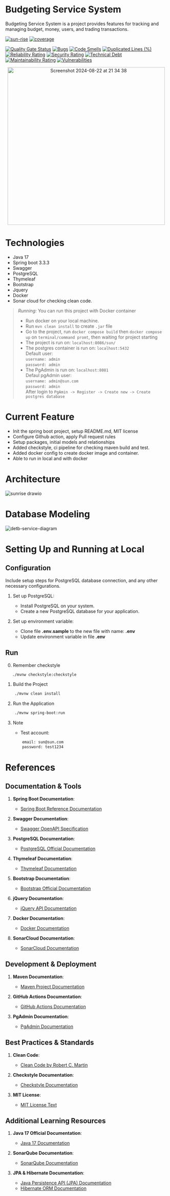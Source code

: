 # Budgeting Service System
Budgeting Service System is a project provides features for tracking and managing budget, money, users, and trading transactions.

[![sun-rise](https://github.com/khanhduzz/sun-rise/actions/workflows/pipeline-sun.yml/badge.svg)](https://github.com/khanhduzz/sun-rise/actions/workflows/pipeline-sun.yml)
[![coverage](https://img.shields.io/badge/coverage-0%25-red)](https://github.com/khanhduzz/sun-rise/actions/workflows/pipeline-sun.yml)

[![Quality Gate Status](https://sonarcloud.io/api/project_badges/measure?project=khanhduzz_sun-rise&metric=alert_status)](https://sonarcloud.io/summary/new_code?id=khanhduzz_sun-rise) [![Bugs](https://sonarcloud.io/api/project_badges/measure?project=khanhduzz_sun-rise&metric=bugs)](https://sonarcloud.io/summary/new_code?id=khanhduzz_sun-rise) [![Code Smells](https://sonarcloud.io/api/project_badges/measure?project=khanhduzz_sun-rise&metric=code_smells)](https://sonarcloud.io/summary/new_code?id=khanhduzz_sun-rise) [![Duplicated Lines (%)](https://sonarcloud.io/api/project_badges/measure?project=khanhduzz_sun-rise&metric=duplicated_lines_density)](https://sonarcloud.io/summary/new_code?id=khanhduzz_sun-rise) [![Reliability Rating](https://sonarcloud.io/api/project_badges/measure?project=khanhduzz_sun-rise&metric=reliability_rating)](https://sonarcloud.io/summary/new_code?id=khanhduzz_sun-rise) [![Security Rating](https://sonarcloud.io/api/project_badges/measure?project=khanhduzz_sun-rise&metric=security_rating)](https://sonarcloud.io/summary/new_code?id=khanhduzz_sun-rise) [![Technical Debt](https://sonarcloud.io/api/project_badges/measure?project=khanhduzz_sun-rise&metric=sqale_index)](https://sonarcloud.io/summary/new_code?id=khanhduzz_sun-rise) [![Maintainability Rating](https://sonarcloud.io/api/project_badges/measure?project=khanhduzz_sun-rise&metric=sqale_rating)](https://sonarcloud.io/summary/new_code?id=khanhduzz_sun-rise) [![Vulnerabilities](https://sonarcloud.io/api/project_badges/measure?project=khanhduzz_sun-rise&metric=vulnerabilities)](https://sonarcloud.io/summary/new_code?id=khanhduzz_sun-rise)

<div style="text-align: center;">
  <img width="491" alt="Screenshot 2024-08-22 at 21 34 38" src="https://github.com/user-attachments/assets/cbd54394-b9be-4ca9-a12c-e774efd4e52e">
</div>

# Technologies
- Java 17
- Spring boot 3.3.3
- Swagger
- PostgreSQL
- Thymeleaf
- Bootstrap
- Jquery
- Docker
- Sonar cloud for checking clean code.

> *_Running:_* You can run this project with Docker container
> - Run docker on your local machine.
> - Run `mvn clean install` to create `.jar` file
> - Go to the project, run `docker compose build` then `docker compose up` on `terminal/command promt`, then waiting for project starting
> - The project is run on: `localhost:8086/sun/`
> - The postgres container is run on: `localhost:5432`\
>   Default user:\
>     `username: admin`\
>     `password: admin`  
> - The PgAdmin is run on: `localhost:8081`\
>   Defaul pgAdmin user:\
>     `username: admin@sun.com`\
>     `password: admin`\
>   After login to `PgAmin -> Register -> Create new -> Create postgres database`

# Current Feature
- Init the spring boot project, setup README.md, MIT license
- Configure Github action, apply Pull request rules
- Setup packages, initial models and relationships
- Added checkstyle, ci pipeline for checking maven build and test.
- Added docker config to create docker image and container.
- Able to run in local and with docker

# Architecture
![sunrise drawio](https://github.com/user-attachments/assets/023d7e2c-6476-4da1-8be2-f7ef0272a794)

# Database Modeling
![detb-service-diagram](https://github.com/user-attachments/assets/f60b95b4-bb9a-44cb-8e95-3b5f1987e2d1)

# Setting Up and Running at Local

## Configuration

Include setup steps for PostgreSQL database connection, and any other necessary configurations.

1. Set up PostgreSQL:

    - Install PostgreSQL on your system.
    - Create a new PostgreSQL database for your application.
    
2. Set up environment variable:

    - Clone file **.env.sample** to the new file with name: **.env**
    - Update environment variable in file **.env**

## Run
0. Remember checkstyle
```bash
   ./mvnw checkstyle:checkstyle
```
1. Build the Project
```bash
    ./mvnw clean install  
```
2. Run the Application
```bash
    ./mvnw spring-boot:run
```
3. Note

   - Test account:
   ```bash
       email: sun@sun.com
       password: test1234
    ```
# References

## Documentation & Tools
1. **Spring Boot Documentation**:
   - [Spring Boot Reference Documentation](https://docs.spring.io/spring-boot/docs/current/reference/htmlsingle/)

2. **Swagger Documentation**:
   - [Swagger OpenAPI Specification](https://swagger.io/specification/)

3. **PostgreSQL Documentation**:
   - [PostgreSQL Official Documentation](https://www.postgresql.org/docs/)

4. **Thymeleaf Documentation**:
   - [Thymeleaf Documentation](https://www.thymeleaf.org/documentation.html)

5. **Bootstrap Documentation**:
   - [Bootstrap Official Documentation](https://getbootstrap.com/docs/5.3/getting-started/introduction/)

6. **jQuery Documentation**:
   - [jQuery API Documentation](https://api.jquery.com/)

7. **Docker Documentation**:
   - [Docker Documentation](https://docs.docker.com/)

8. **SonarCloud Documentation**:
   - [SonarCloud Documentation](https://sonarcloud.io/documentation/)

## Development & Deployment
1. **Maven Documentation**:
   - [Maven Project Documentation](https://maven.apache.org/guides/index.html)

2. **GitHub Actions Documentation**:
   - [GitHub Actions Documentation](https://docs.github.com/en/actions)

3. **PgAdmin Documentation**:
   - [PgAdmin Documentation](https://www.pgadmin.org/docs/)

## Best Practices & Standards
1. **Clean Code**:
   - [Clean Code by Robert C. Martin](https://www.amazon.com/Clean-Code-Handbook-Software-Craftsmanship/dp/0132350882)

2. **Checkstyle Documentation**:
   - [Checkstyle Documentation](https://checkstyle.sourceforge.io/)

3. **MIT License**:
   - [MIT License Text](https://opensource.org/licenses/MIT)

## Additional Learning Resources
1. **Java 17 Official Documentation**:
   - [Java 17 Documentation](https://docs.oracle.com/en/java/javase/17/)

2. **SonarQube Documentation**:
   - [SonarQube Documentation](https://docs.sonarqube.org/latest/)

3. **JPA & Hibernate Documentation**:
   - [Java Persistence API (JPA) Documentation](https://www.oracle.com/java/technologies/persistence-jsp.html)
   - [Hibernate ORM Documentation](https://hibernate.org/orm/documentation/)
